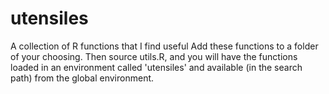 # utensiles
A collection of R functions that I find useful
Add these functions to a folder of your choosing. Then source utils.R, and you will have the functions loaded in an environment called 'utensiles' and available (in the search path) from the global environment.
